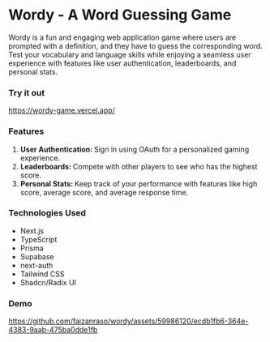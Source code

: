 # Wordy - A Word Guessing Game

Wordy is a fun and engaging web application game where users are prompted with a definition, and they have to guess the corresponding word. Test your vocabulary and language skills while enjoying a seamless user experience with features like user authentication, leaderboards, and personal stats.

### Try it out
https://wordy-game.vercel.app/

### Features
<ol>
  <li><strong>User Authentication: </strong>Sign in using OAuth for a personalized gaming experience.</li>
  <li><strong>Leaderboards: </strong>Compete with other players to see who has the highest score.</li>
  <li><strong>Personal Stats: </strong>Keep track of your performance with features like high score, average score, and average response time.</li>
</ol>

### Technologies Used

<ul>
  <li>Next.js</li>
  <li>TypeScript</li>
  <li>Prisma</li>
  <li>Supabase</li>
  <li>next-auth</li>
  <li>Tailwind CSS</li>
  <li>Shadcn/Radix UI</li>
</ul>


### Demo

https://github.com/faizanraso/wordy/assets/59986120/ecdb1fb6-364e-4383-9aab-475ba0dde1fb

